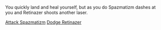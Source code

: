 You quickly land and heal yourself, but as you do Spazmatizm dashes at you and Retinazer shoots another laser.

[Attack Spazmatizm](./scene1A1c.md)
[Dodge Retinazer](./scene5B.md)